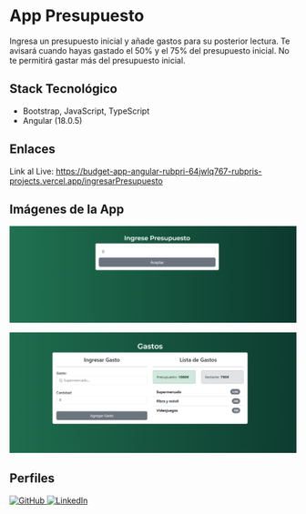 # App Presupuesto

Ingresa un presupuesto inicial y añade gastos para su posterior lectura. Te avisará cuando hayas gastado el 50% y el 75% del presupuesto inicial. No te permitirá gastar más del presupuesto inicial.

## Stack Tecnológico

+ Bootstrap, JavaScript, TypeScript
+ Angular (18.0.5)

## Enlaces

Link al Live: <a href="https://budget-app-angular-rubpri-64jwlq767-rubpris-projects.vercel.app/ingresarPresupuesto" target="_blank">https://budget-app-angular-rubpri-64jwlq767-rubpris-projects.vercel.app/ingresarPresupuesto</a>

## Imágenes de la App

![Img1](./1.png)

![Img2](./2.png)

## Perfiles

<a href="https://github.com/Rubpri" target="_blank">
  <img src="https://img.shields.io/badge/GitHub-100000?style=for-the-badge&logo=github&logoColor=white" alt="GitHub" />
</a>

<a href="https://www.linkedin.com/in/ruben-prieto-serrano/" target="_blank">
  <img src="https://img.shields.io/badge/LinkedIn-0A66C2?style=for-the-badge&logo=linkedin&logoColor=white" alt="LinkedIn" />
</a>
